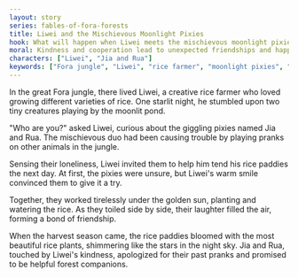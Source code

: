 ```yaml
---
layout: story
series: fables-of-fora-forests
title: Liwei and the Mischievous Moonlight Pixies
hook: What will happen when Liwei meets the mischievous moonlight pixies in the great Fora jungle?
moral: Kindness and cooperation lead to unexpected friendships and happy endings.
characters: ["Liwei", "Jia and Rua"]
keywords: ["Fora jungle", "Liwei", "rice farmer", "moonlight pixies", "friendship", "cooperation", "creativity", "mischief", "kindness", "harmony"]
---
```


In the great Fora jungle, there lived Liwei, a creative rice farmer who loved growing different varieties of rice. One starlit night, he stumbled upon two tiny creatures playing by the moonlit pond.

"Who are you?" asked Liwei, curious about the giggling pixies named Jia and Rua. The mischievous duo had been causing trouble by playing pranks on other animals in the jungle.

Sensing their loneliness, Liwei invited them to help him tend his rice paddies the next day. At first, the pixies were unsure, but Liwei's warm smile convinced them to give it a try.

Together, they worked tirelessly under the golden sun, planting and watering the rice. As they toiled side by side, their laughter filled the air, forming a bond of friendship.

When the harvest season came, the rice paddies bloomed with the most beautiful rice plants, shimmering like the stars in the night sky. Jia and Rua, touched by Liwei's kindness, apologized for their past pranks and promised to be helpful forest companions.
